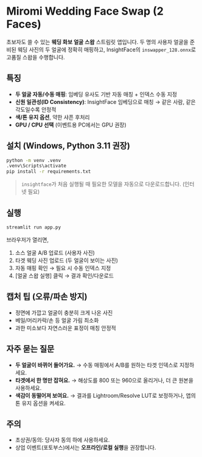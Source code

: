 
# Miromi Wedding Face Swap (2 Faces)

초보자도 쓸 수 있는 **웨딩 화보 얼굴 스왑** 스트림릿 앱입니다. 두 명의 사용자 얼굴을 준비된 웨딩 사진의 두 얼굴에 정확히 매핑하고, InsightFace의 `inswapper_128.onnx`로 고품질 스왑을 수행합니다.

## 특징
- **두 얼굴 자동/수동 매핑**: 임베딩 유사도 기반 자동 매칭 + 인덱스 수동 지정
- **신원 일관성(ID Consistency)**: InsightFace 임베딩으로 매칭 → 같은 사람, 같은 각도일수록 안정적
- **색/톤 유지 옵션**, 약한 샤픈 후처리
- **GPU / CPU 선택** (이벤트용 PC에서는 GPU 권장)

## 설치 (Windows, Python 3.11 권장)
```bash
python -m venv .venv
.venv\Scripts\activate
pip install -r requirements.txt
```
> `insightface`가 처음 실행될 때 필요한 모델을 자동으로 다운로드합니다. (인터넷 필요)

## 실행
```bash
streamlit run app.py
```
브라우저가 열리면,
1) 소스 얼굴 A/B 업로드 (사용자 사진)
2) 타겟 웨딩 사진 업로드 (두 얼굴이 보이는 사진)
3) 자동 매핑 확인 → 필요 시 수동 인덱스 지정
4) [얼굴 스왑 실행] 클릭 → 결과 확인/다운로드

## 캡처 팁 (오류/파손 방지)
- 정면에 가깝고 얼굴이 충분히 크게 나온 사진
- 베일/머리카락/손 등 얼굴 가림 최소화
- 과한 미소보다 자연스러운 표정이 매칭 안정적

## 자주 묻는 질문
- **두 얼굴이 바뀌어 들어가요.** → 수동 매핑에서 A/B를 원하는 타겟 인덱스로 지정하세요.
- **타겟에서 한 명만 잡혀요.** → 해상도를 800 또는 960으로 올리거나, 더 큰 원본을 사용하세요.
- **색감이 동떨어져 보여요.** → 결과를 Lightroom/Resolve LUT로 보정하거나, 앱의 톤 유지 옵션을 켜세요.

## 주의
- 초상권/동의: 당사자 동의 하에 사용하세요.
- 상업 이벤트(포토부스)에서는 **오프라인/로컬 실행**을 권장합니다.
